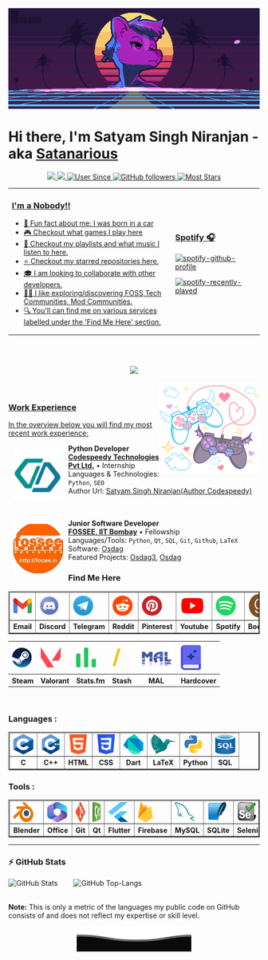 <img align="center" src="assets/gifs/banner.gif"  height="50%" width="100%">
<h1> Hi there, I'm Satyam Singh Niranjan - aka <a href="https://www.youtube.com/watch?v=dQw4w9WgXcQ">Satanarious</h1>


<p align=center>
<img src="https://visitor-badge.laobi.icu/badge?page_id=Satanarious.Satanarious">
<img src="https://img.shields.io/github/last-commit/Satanarious/Satanarious?label=Profile Last Updated&logo=github">
<img alt="User Since" src="https://img.shields.io/badge/User_Since-August_23,_2018-blue?logo=github">
<img alt="GitHub followers" src="https://img.shields.io/badge/dynamic/json?url=https%3A%2F%2Fapi.github.com%2Fusers%2Fsatanarious&query=%24.followers&logo=github&label=Followers&color=c038d5">
<img alt="Most Stars" src="https://img.shields.io/badge/dynamic/json?url=https%3A%2F%2Fapi.github.com%2Frepos%2FSatanarious%2FTranslucentFlyoutsConfig&query=%24.stargazers_count&logo=polestar&label=Most%20Stars&color=ffdf00">
</p>
<table>
<tr>
  <td width=65%>
<h3> I'm a Nobody!!</h3>
    <ul>
<li> 🎉 Fun fact about me: I was born in a car
<li> 🎮 Checkout what games I play <a href="https://stash.games/users/Bitchproof">here</a>
<li> 🎵 Checkout my playlists and what music I listen to <a href="https://open.spotify.com/user/z6c9674gw1b8w43jtamr7ph1d">here</a>.
<li> ⭐ Checkout my starred repositories <a href="https://github.com/Satanarious?tab=stars">here</a>.
<li> 🎓 I am looking to collaborate with other developers.
<li> 👩‍💻 I like exploring/discovering FOSS,Tech Communities, Mod Communities.
<li> 🔍 You'll can find me on various services labelled under the 'Find Me Here' section</a>.
      </ul>
    </td>
  <td>
  <h3> Spotify 🎧 </h3>

[![spotify-github-profile](https://spotify-github-profile.kittinanx.com/api/view?uid=z6c9674gw1b8w43jtamr7ph1d&cover_image=true&theme=natemoo-re&show_offline=false&background_color=121212&interchange=true&bar_color=53b14f&bar_color_cover=true)](https://github.com/kittinan/spotify-github-profile)

[![spotify-recently-played](https://spotify-recently-played-readme.vercel.app/api?user=z6c9674gw1b8w43jtamr7ph1d&count=2&width=350&unique=true)](https://open.spotify.com/user/z6c9674gw1b8w43jtamr7ph1d)

   </td>
</table>
<br>
<br>
<p align="center">
  <img alig src="https://github-profile-trophy.vercel.app/?username=satanarious&column=6&rank=SSS,SS,S,AAA,AA,A,B,C" />
</p>
<img align="right" src="assets/gifs/controllers.gif"  height="auto" width="40%">
<br>

### Work Experience

In the overview below you will find my most recent work experience:

[<img align="left" style="padding:10px" height="100px" width="100px" alt="Codespeedy Technologies Pvt. Ltd." src="assets/work_experience/codespeedy.png"/>](https://www.codespeedy.com/)

**Python Developer** \
[**Codespeedy Technologies Pvt Ltd.**](https://www.codespeedy.com/) • Internship \
Languages & Technologies: `Python`, `SEO` \
Author Url: [Satyam Singh Niranjan(Author Codespeedy)](https://www.codespeedy.com/author/satyam_singh/) \
<br/>
<br/>

[<img align="left" style="padding:10px" height="100px" width="100px" alt="FOSSEE" title="FOSSEE" src="assets/work_experience/fossee.png"/>](https://fossee.in/)

**Junior Software Developer** \
[**FOSSEE, IIT Bombay**](https://fossee.in/) • Fellowship \
Languages/Tools: `Python`, `Qt`, `SQL`, `Git`, `Github`, `LaTeX` \
Software: [Osdag](https://osdag.fossee.in/) \
Featured Projects: [Osdag3](https://github.com/Satanarious/Osdag3), [Osdag](https://github.com/Satanarious/Osdag)
<br/>

### Find Me Here

<table border=2px>
<thead>
  <tr>
    <td><a href="mailto:satyam048niranjan@gmail.com"><img align="center" alt="Satyam Singh Niranjan | Gmail" title="Satyam Singh Niranjan | Gmail" width=50px height=30px src="assets/find_me_here/gmail.png" /></a></td>
    <td><a href="https://discordapp.com/users/342570431074795520"><img align="center" alt="Bitchproof | Discord" width=40px height=40px title="Bitchproof | Discord" src="assets/find_me_here/discord.png" /></a></td>
    <td><a href="https://t.me/satanarious"><img align="center" alt="Satanarious | Telegram" width=40px height=40px title="Satanarious | Telegram" src="assets/find_me_here/telegram.png" /></a></td>
    <td><a href="https://www.reddit.com/user/Satanarious"><img align="center" alt="Satanarious | Reddit" title="Satanarious | Reddit" width=40px height=40px src="assets/find_me_here/reddit.png" /></a></td>
    <td><a href="https://in.pinterest.com/satyamsinghniranjan/"><img align="center" alt="Satyam Singh Niranjan | Pinterest" title="Satyam Singh Niranjan| Pinterest" width=40px height=40px src="assets/find_me_here/pinterest.png" /></a></td>
    <td><a href="https://www.youtube.com/channel/UCB-E4PHzu8mVvNa5fe21rsw/playlists"><img align="center" alt="Satyam Singh Niranjan | YouTube" title="Satyam Singh Niranjan | YouTube" width=50px height=50px src="assets/find_me_here/youtube.png" /></a></td>
    <td><a href="https://open.spotify.com/user/z6c9674gw1b8w43jtamr7ph1d"><img align="center" alt="Satyam Singh Niranjan | Spotify" title="Satyam Singh Niranjan | Spotify" width=40px height=40px src="assets/find_me_here/spotify.png" /></a></td>
    <td><a href="https://www.goodreads.com/satyam_singh_niranjan"><img align="center" alt="Satyam Singh Niranjan | Goodreads" title="Satyam Singh Niranjan | Goodreads" width=50px height=50px src="assets/find_me_here/goodreads.png" /></a></td>

  </tr>
  <tr>
  <th>Email</th>
  <th>Discord</th>
  <th>Telegram</th>
  <th>Reddit</th>
  <th>Pinterest</th>
  <th>Youtube</th>
  <th>Spotify</th>
  <th>Books</th>
  </tr>
</thead>
</table>

<table>
  <tr>
    <td><a href="https://steamcommunity.com/id/bitchproof/"><img align="center" alt="Bitchproof | Steam" title="Bitchproof | Steam" width=40px height=40px src="assets/find_me_here/steam.png" /></a></td>
    <td><a href="https://tracker.gg/valorant/profile/riot/Gangaputr%20Bhishm%231001/overview"><img align="center" alt="Gangaputra Bhism#1001 | Valorant" title="Gangaputra Bhishm#1001 | Valorant" width=40px height=40px src="assets/find_me_here/valorant.png" /></a></td>
    <td><a href="https://stats.fm/satyam"><img align="center" alt="Satyam Singh Niranjan | Stats.fm" title="Satyam Singh Niranjan | Stats.fm" width=40px height=40px src="assets/find_me_here/stats.fm.svg" /></a></td>
    <td><a href="https://stash.games/users/Bitchproof"><img align="center" alt="Satyam Singh Niranjan | Stash" title="Satyam Singh Niranjan | Stash" width=40px height=40px src="assets/find_me_here/stash.png" /></a></td>
    <td><a href="https://myanimelist.net/profile/Bitchproof"><img align="center" alt="Bitchproof | MyAnimeList" title="Bitchproof | MyAnimeList" width=70px height=60px src="assets/find_me_here/mal.png" /></a></td>
    <td><a href="https://hardcover.app/@satyam/lists"><img align="center" alt="Satyam | Hardcover" title="Satyam | Hardcover" width=40px height=50px src="assets/find_me_here/hardcover.png" /></a></td>
    </tr>
  <tr>
    <th>Steam</th>
    <th>Valorant</th>
    <th>Stats.fm</th>
    <th>Stash</th>
    <th>MAL</th>
    <th>Hardcover</th>
    </tr>
  </table>

<br>

### Languages : &nbsp;

<table border=2px>
<thead>
<tr>
    <td><img align="center" width=40px height=40px title="C" alt="C" src="assets/languages/c.png"></td>
    <td><img align="center" width=40px height=40px title="C++" alt="C++" src="assets/languages/c++.svg"></td>
    <td><img align="center" width=40px height=40px title="HTML" alt="HTML" src="assets/languages/html.png"></td>
    <td><img align="center" width=40px height=40px title="CSS" alt="CSS" src="assets/languages/css.png"></td>
    <td><img align="center" width=40px height=40px title="Dart" alt="Dart" src="assets/languages/dart.png"></td>
    <td><img align="center" width=50px height=40px title="LaTeX" alt="LaTeX" src="assets/languages/latex.png"></td>
    <td><img align="center" width=40px height=40px title="Python" alt="Python" src="assets/languages/python.png"></td>
    <td><img align="center" width=40px height=40px title="SQL" alt="SQL" src="assets/languages/sql.png"></td>
  </tr>
  <tr>
    <th>C</th>
    <th>C++</th>
    <th>HTML</th>
    <th>CSS</th>
    <th>Dart</th>
    <th>LaTeX</th>
    <th>Python</th>
    <th>SQL</th>
  </tr>
</thead>
<tbody>
  
</tbody>
</table>

### Tools : &nbsp;

<table border=2px>
<thead>
<tr>
    <td><img align="center" width=40px height=40px title="Blender" alt="Blender" src="assets/tools/blender.png"></td>
    <td><img align="center" width=40px height=40px title="Microsoft Office Suite" alt="Microsoft Office Suite" src="assets/tools/office.png"></td>
    <td><img align="center" width=40px height=40px title="Git" alt="Git" src="assets/tools/git.png"></td>
    <td><img align="center" width=40px height=40px title="Qt" alt="Qt" src="assets/tools/qt.png"></td>
    <td><img align="center" width=40px height=40px title="Flutter" alt="Flutter" src="assets/tools/flutter.png"></td>
    <td><img align="center" width=30px height=40px title="Firebase" alt="Firebase" src="assets/tools/firebase.png"></td>
    <td><img align="center" width=40px height=40px title="MySQL" alt="MySQL" src="assets/tools/mysql.png"></td>
    <td><img align="center" width=40px height=40px title="SQLite" alt="SQLite" src="assets/tools/sqlite.png"></td>
    <td><img align="center" width=40px height=40px title="Selenium" alt="Selenium" src="assets/tools/selenium.png"></td>
  </tr>
  <tr>
    <th>Blender</th>
    <th>Office</th>
    <th>Git</th>
    <th>Qt</th>
    <th>Flutter</th>
    <th>Firebase</th>
    <th>MySQL</th>
    <th>SQLite</th>
    <th>Selenium</th>
  </tr>
</thead>
</table>

---

### :zap: GitHub Stats

<img src="https://github-readme-stats.vercel.app/api?username=Satanarious&show_icons=true&theme=blue-green" alt="GitHub Stats" align="center" width="48%" />&nbsp;&nbsp;&nbsp;&nbsp;&nbsp;&nbsp;&nbsp;&nbsp;<img src="https://github-readme-stats.vercel.app/api/top-langs/?username=Satanarious&layout=compact&theme=blue-green&langs_count=6" alt="GitHub Top-Langs" align="center" width="36.5%" />

  <br/>
  <b>Note:</b> This is only a metric of the languages my public code on GitHub consists of and does not reflect my expertise or skill level.

<p align="center">
        <img src="assets/gifs/wave.svg" />
</p>
